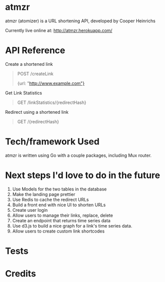 # atmzr
atmzr (atomizer) is a URL shortening API, developed by Cooper Heinrichs

Currently live online at: http://atmzr.herokuapp.com/

 
# API Reference

Create a shortened link

>POST /createLink
> 
>{url: "http://www.example.com"}

Get Link Statistics

>GET /linkStatistics/{redirectHash}

Redirect using a shortened link

>GET /{redirectHash}


# Tech/framework Used

atmzr is written using Go with a couple packages, including Mux router.

# Next steps I'd love to do in the future

1. Use Models for the two tables in the database
1. Make the landing page prettier
1. Use Redis to cache the redirect URLs
1. Build a front end with nice UI to shorten URLs
1. Create user login
1. Allow users to manage their links, replace, delete
1. Create an endpoint that returns time series data 
1. Use d3.js to build a nice graph for a link's time series data.
1. Allow users to create custom link shortcodes

# Tests

# Credits
